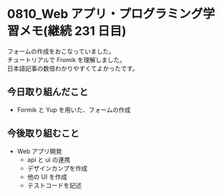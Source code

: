 # 0810_Web アプリ・プログラミング学習メモ(継続 231 日目)

フォームの作成をおこなっていました。  
チュートリアルで Fromik を理解しました。  
日本語記事の数倍わかりやすくてよかったです。

## 今日取り組んだこと

- Formik と Yup を用いた、フォームの作成

## 今後取り組むこと

- Web アプリ開発
  - api と ui の連携
  - デザインカンプを作成
  - 他の UI を作成
  - テストコードを記述

